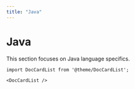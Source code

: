 ```yaml
---
title: "Java"
---
```


# Java

This section focuses on Java language specifics.

```mdx-code-block
import DocCardList from '@theme/DocCardList';

<DocCardList />
```

